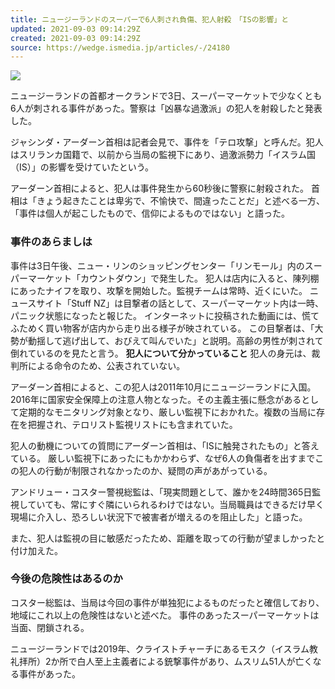 ```yaml
---
title: ニュージーランドのスーパーで6人刺され負傷、犯人射殺　「ISの影響」と
updated: 2021-09-03 09:14:29Z
created: 2021-09-03 09:14:29Z
source: https://wedge.ismedia.jp/articles/-/24180
---
```


 ![](https://wedge.ismcdn.jp/mwimgs/2/3/1200m/img_2316f67e371dcde9014bb3c8b5e0b86d89196.jpg)

ニュージーランドの首都オークランドで3日、スーパーマーケットで少なくとも6人が刺される事件があった。警察は「凶暴な過激派」の犯人を射殺したと発表した。

ジャシンダ・アーダーン首相は記者会見で、事件を「テロ攻撃」と呼んだ。犯人はスリランカ国籍で、以前から当局の監視下にあり、過激派勢力「イスラム国（IS）」の影響を受けていたという。

アーダーン首相によると、犯人は事件発生から60秒後に警察に射殺された。
首相は「きょう起きたことは卑劣で、不愉快で、間違ったことだ」と述べる一方、「事件は個人が起こしたもので、信仰によるものではない」と語った。

### 事件のあらましは

事件は3日午後、ニュー・リンのショッピングセンター「リンモール」内のスーパーマーケット「カウントダウン」で発生した。
犯人は店内に入ると、陳列棚にあったナイフを取り、攻撃を開始した。監視チームは常時、近くにいた。
ニュースサイト「Stuff NZ」は目撃者の話として、スーパーマーケット内は一時、パニック状態になったと報じた。
インターネットに投稿された動画には、慌てふためく買い物客が店内から走り出る様子が映されている。
この目撃者は、「大勢が動揺して逃げ出して、おびえて叫んでいた」と説明。高齢の男性が刺されて倒れているのを見たと言う。
**犯人について****分かって****いること**
犯人の身元は、裁判所による命令のため、公表されていない。

アーダーン首相によると、この犯人は2011年10月にニュージーランドに入国。2016年に国家安全保障上の注意人物となった。その主義主張に懸念があるとして定期的なモニタリング対象となり、厳しい監視下におかれた。複数の当局に存在を把握され、テロリスト監視リストにも含まれていた。

犯人の動機についての質問にアーダーン首相は、「ISに触発されたもの」と答えている。
厳しい監視下にあったにもかかわらず、なぜ6人の負傷者を出すまでこの犯人の行動が制限されなかったのか、疑問の声があがっている。

アンドリュー・コスター警視総監は、「現実問題として、誰かを24時間365日監視していても、常にすぐ隣にいられるわけではない。当局職員はできるだけ早く現場に介入し、恐ろしい状況下で被害者が増えるのを阻止した」と語った。

また、犯人は監視の目に敏感だったため、距離を取っての行動が望ましかったと付け加えた。

### 今後の危険性はあるのか

コスター総監は、当局は今回の事件が単独犯によるものだったと確信しており、地域にこれ以上の危険性はないと述べた。
事件のあったスーパーマーケットは当面、閉鎖される。

ニュージーランドでは2019年、クライストチャーチにあるモスク（イスラム教礼拝所）2か所で白人至上主義者による銃撃事件があり、ムスリム51人が亡くなる事件があった。